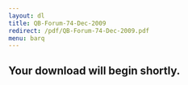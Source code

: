 ```yaml
---
layout: dl
title: QB-Forum-74-Dec-2009
redirect: /pdf/QB-Forum-74-Dec-2009.pdf
menu: barq
---
```

## Your download will begin shortly.
